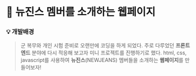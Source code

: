 # :rabbit2: 뉴진스 멤버를 소개하는 웹페이지

### :bulb: 개발배경
> 군 복무와 개인 시험 준비로 오랜만에 코딩을 하게 되었다. 주로 다루었던 **프론트엔드** 분야에 다시 적응해 보고자 미니 프로젝트를 진행하기로 했다. html, css, javascript를 사용하여 **뉴진스**(NEWJEANS) 멤버들을 소개하는 **웹페이지**를 만들어보자!
